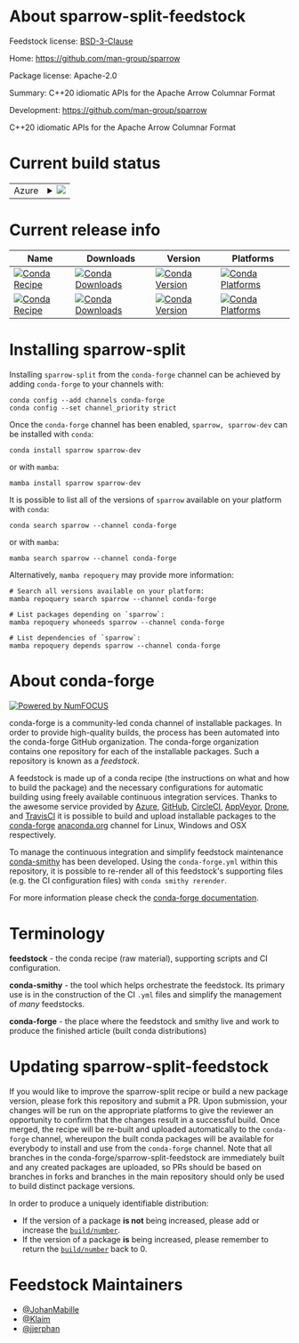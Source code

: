 About sparrow-split-feedstock
=============================

Feedstock license: [BSD-3-Clause](https://github.com/conda-forge/sparrow-feedstock/blob/main/LICENSE.txt)

Home: https://github.com/man-group/sparrow

Package license: Apache-2.0

Summary: C++20 idiomatic APIs for the Apache Arrow Columnar Format

Development: https://github.com/man-group/sparrow

C++20 idiomatic APIs for the Apache Arrow Columnar Format

Current build status
====================


<table>
    
  <tr>
    <td>Azure</td>
    <td>
      <details>
        <summary>
          <a href="https://dev.azure.com/conda-forge/feedstock-builds/_build/latest?definitionId=21807&branchName=main">
            <img src="https://dev.azure.com/conda-forge/feedstock-builds/_apis/build/status/sparrow-feedstock?branchName=main">
          </a>
        </summary>
        <table>
          <thead><tr><th>Variant</th><th>Status</th></tr></thead>
          <tbody><tr>
              <td>linux_64</td>
              <td>
                <a href="https://dev.azure.com/conda-forge/feedstock-builds/_build/latest?definitionId=21807&branchName=main">
                  <img src="https://dev.azure.com/conda-forge/feedstock-builds/_apis/build/status/sparrow-feedstock?branchName=main&jobName=linux&configuration=linux%20linux_64_" alt="variant">
                </a>
              </td>
            </tr><tr>
              <td>osx_64</td>
              <td>
                <a href="https://dev.azure.com/conda-forge/feedstock-builds/_build/latest?definitionId=21807&branchName=main">
                  <img src="https://dev.azure.com/conda-forge/feedstock-builds/_apis/build/status/sparrow-feedstock?branchName=main&jobName=osx&configuration=osx%20osx_64_" alt="variant">
                </a>
              </td>
            </tr><tr>
              <td>osx_arm64</td>
              <td>
                <a href="https://dev.azure.com/conda-forge/feedstock-builds/_build/latest?definitionId=21807&branchName=main">
                  <img src="https://dev.azure.com/conda-forge/feedstock-builds/_apis/build/status/sparrow-feedstock?branchName=main&jobName=osx&configuration=osx%20osx_arm64_" alt="variant">
                </a>
              </td>
            </tr><tr>
              <td>win_64</td>
              <td>
                <a href="https://dev.azure.com/conda-forge/feedstock-builds/_build/latest?definitionId=21807&branchName=main">
                  <img src="https://dev.azure.com/conda-forge/feedstock-builds/_apis/build/status/sparrow-feedstock?branchName=main&jobName=win&configuration=win%20win_64_" alt="variant">
                </a>
              </td>
            </tr>
          </tbody>
        </table>
      </details>
    </td>
  </tr>
</table>

Current release info
====================

| Name | Downloads | Version | Platforms |
| --- | --- | --- | --- |
| [![Conda Recipe](https://img.shields.io/badge/recipe-sparrow-green.svg)](https://anaconda.org/conda-forge/sparrow) | [![Conda Downloads](https://img.shields.io/conda/dn/conda-forge/sparrow.svg)](https://anaconda.org/conda-forge/sparrow) | [![Conda Version](https://img.shields.io/conda/vn/conda-forge/sparrow.svg)](https://anaconda.org/conda-forge/sparrow) | [![Conda Platforms](https://img.shields.io/conda/pn/conda-forge/sparrow.svg)](https://anaconda.org/conda-forge/sparrow) |
| [![Conda Recipe](https://img.shields.io/badge/recipe-sparrow--dev-green.svg)](https://anaconda.org/conda-forge/sparrow-dev) | [![Conda Downloads](https://img.shields.io/conda/dn/conda-forge/sparrow-dev.svg)](https://anaconda.org/conda-forge/sparrow-dev) | [![Conda Version](https://img.shields.io/conda/vn/conda-forge/sparrow-dev.svg)](https://anaconda.org/conda-forge/sparrow-dev) | [![Conda Platforms](https://img.shields.io/conda/pn/conda-forge/sparrow-dev.svg)](https://anaconda.org/conda-forge/sparrow-dev) |

Installing sparrow-split
========================

Installing `sparrow-split` from the `conda-forge` channel can be achieved by adding `conda-forge` to your channels with:

```
conda config --add channels conda-forge
conda config --set channel_priority strict
```

Once the `conda-forge` channel has been enabled, `sparrow, sparrow-dev` can be installed with `conda`:

```
conda install sparrow sparrow-dev
```

or with `mamba`:

```
mamba install sparrow sparrow-dev
```

It is possible to list all of the versions of `sparrow` available on your platform with `conda`:

```
conda search sparrow --channel conda-forge
```

or with `mamba`:

```
mamba search sparrow --channel conda-forge
```

Alternatively, `mamba repoquery` may provide more information:

```
# Search all versions available on your platform:
mamba repoquery search sparrow --channel conda-forge

# List packages depending on `sparrow`:
mamba repoquery whoneeds sparrow --channel conda-forge

# List dependencies of `sparrow`:
mamba repoquery depends sparrow --channel conda-forge
```


About conda-forge
=================

[![Powered by
NumFOCUS](https://img.shields.io/badge/powered%20by-NumFOCUS-orange.svg?style=flat&colorA=E1523D&colorB=007D8A)](https://numfocus.org)

conda-forge is a community-led conda channel of installable packages.
In order to provide high-quality builds, the process has been automated into the
conda-forge GitHub organization. The conda-forge organization contains one repository
for each of the installable packages. Such a repository is known as a *feedstock*.

A feedstock is made up of a conda recipe (the instructions on what and how to build
the package) and the necessary configurations for automatic building using freely
available continuous integration services. Thanks to the awesome service provided by
[Azure](https://azure.microsoft.com/en-us/services/devops/), [GitHub](https://github.com/),
[CircleCI](https://circleci.com/), [AppVeyor](https://www.appveyor.com/),
[Drone](https://cloud.drone.io/welcome), and [TravisCI](https://travis-ci.com/)
it is possible to build and upload installable packages to the
[conda-forge](https://anaconda.org/conda-forge) [anaconda.org](https://anaconda.org/)
channel for Linux, Windows and OSX respectively.

To manage the continuous integration and simplify feedstock maintenance
[conda-smithy](https://github.com/conda-forge/conda-smithy) has been developed.
Using the ``conda-forge.yml`` within this repository, it is possible to re-render all of
this feedstock's supporting files (e.g. the CI configuration files) with ``conda smithy rerender``.

For more information please check the [conda-forge documentation](https://conda-forge.org/docs/).

Terminology
===========

**feedstock** - the conda recipe (raw material), supporting scripts and CI configuration.

**conda-smithy** - the tool which helps orchestrate the feedstock.
                   Its primary use is in the construction of the CI ``.yml`` files
                   and simplify the management of *many* feedstocks.

**conda-forge** - the place where the feedstock and smithy live and work to
                  produce the finished article (built conda distributions)


Updating sparrow-split-feedstock
================================

If you would like to improve the sparrow-split recipe or build a new
package version, please fork this repository and submit a PR. Upon submission,
your changes will be run on the appropriate platforms to give the reviewer an
opportunity to confirm that the changes result in a successful build. Once
merged, the recipe will be re-built and uploaded automatically to the
`conda-forge` channel, whereupon the built conda packages will be available for
everybody to install and use from the `conda-forge` channel.
Note that all branches in the conda-forge/sparrow-split-feedstock are
immediately built and any created packages are uploaded, so PRs should be based
on branches in forks and branches in the main repository should only be used to
build distinct package versions.

In order to produce a uniquely identifiable distribution:
 * If the version of a package **is not** being increased, please add or increase
   the [``build/number``](https://docs.conda.io/projects/conda-build/en/latest/resources/define-metadata.html#build-number-and-string).
 * If the version of a package **is** being increased, please remember to return
   the [``build/number``](https://docs.conda.io/projects/conda-build/en/latest/resources/define-metadata.html#build-number-and-string)
   back to 0.

Feedstock Maintainers
=====================

* [@JohanMabille](https://github.com/JohanMabille/)
* [@Klaim](https://github.com/Klaim/)
* [@jjerphan](https://github.com/jjerphan/)

